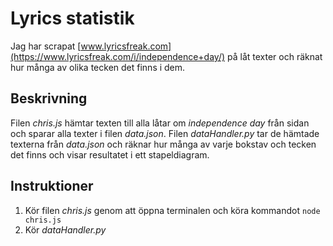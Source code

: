 # Lyrics statistik

Jag har scrapat [www.lyricsfreak.com](https://www.lyricsfreak.com/i/independence+day/) på låt texter och räknat hur många av olika tecken det finns i dem.

## Beskrivning

Filen *chris.js* hämtar texten till alla låtar om *independence day* från sidan och sparar alla texter i filen *data.json*. Filen *dataHandler.py* tar de hämtade texterna från *data.json* och räknar hur många av varje bokstav och tecken det finns och visar resultatet i ett stapeldiagram.

## Instruktioner

1. Kör filen *chris.js* genom att öppna terminalen och köra kommandot `node chris.js`
2. Kör *dataHandler.py*

